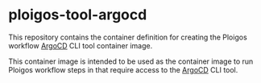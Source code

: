 # ploigos-tool-argocd

This repository contains the container definition for creating the Ploigos workflow
[ArgoCD](https://argoproj.github.io/argo-cd/) CLI tool container image.

This container image is intended to be used as the container image to run Ploigos workflow steps
in that require access to the [ArgoCD](https://argoproj.github.io/argo-cd/) CLI tool.
